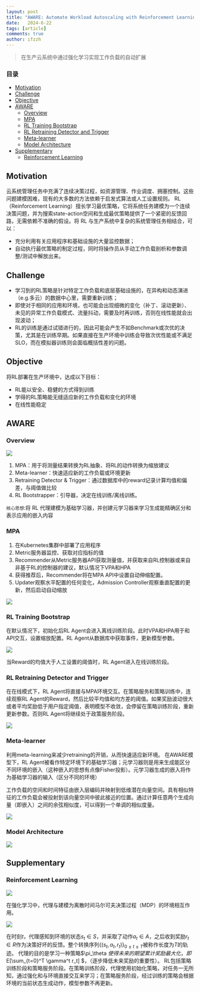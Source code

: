 ```yaml
---
layout: post
title: "AWARE: Automate Workload Autoscaling with Reinforcement Learning in Production Cloud Systems"
date:   2024-6-22
tags: [article]
comments: true
author: ifzzh
---
```


<link rel="stylesheet" type="text/css" href="../css/auto-title-number.css" />

> 在生产云系统中通过强化学习实现工作负载的自动扩展

<!-- ###### 说明： -->

<!-- more -->

### 目录

- [Motivation](#motivation)
- [Challenge](#challenge)
- [Objective](#objective)
- [AWARE](#aware)
  - [Overview](#overview)
  - [MPA](#mpa)
  - [RL Training Bootstrap](#rl-training-bootstrap)
  - [RL Retraining Detector and Trigger](#rl-retraining-detector-and-trigger)
  - [Meta-learner](#meta-learner)
  - [Model Architecture](#model-architecture)
- [Supplementary](#supplementary)
  - [Reinforcement Learning](#reinforcement-learning)


## Motivation

云系统管理任务中充满了连续决策过程，如资源管理、作业调度、拥塞控制。这些问题建模困难，现有的大多数的方法依赖于启发式算法或人工设置规则。
RL（Reinforcement Learning）擅长学习最优策略，它将系统任务建模为一个连续决策问题，并为搜索state-action空间和生成最优策略提供了一个紧密的反馈回路，无需依赖不准确的假设。将 RL 与生产系统中复杂的系统管理任务相结合，可以：
- 充分利用有关应用程序和基础设施的大量监控数据；
- 自动执行最优策略的制定过程，同时将操作员从手动工作负载剖析和参数调整/测试中解放出来。

## Challenge
- 学习到的RL策略是针对特定工作负载和底层基础设施的，在异构和动态演进（e.g.多云）的数据中心里，需要重新训练；
- 即使对于相同的应用和环境，也可能会出现细微的变化（补丁、滚动更新）、未见的异常工作负载模式、流量抖动，需要及时再训练，否则在线性能就会出现波动；
- RL的训练是通过试错进行的，因此可能会产生不如Benchmark或次优的决策，尤其是在训练早期。如果直接在生产环境中训练会导致次优性能或不满足SLO，而在模拟器训练则会面临概括性差的问题。

## Objective
将RL部署在生产环境中，达成以下目标：
- RL能以安全、稳健的方式得到训练
- 学得的RL策略能无缝适应新的工作负载和变化的环境
- 在线性能稳定

## AWARE

### Overview

<img src="../images/2024-06-22-AWARE/overview.png">

1. MPA：用于将测量结果转换为RL抽象、将RL的动作转换为缩放建议
2. Meta-learner：快速适应新的工作负载或环境更新
3. Retraining Detector & Trigger：通过数据库中的reward记录计算均值和偏差，与阈值做比较
4. RL Bootstrapper：引导器，决定在线训练/离线训练。

`核心思想`:将 RL 代理建模为基础学习器，并创建元学习器来学习生成能精确区分和表示应用的嵌入内容

### MPA 

1. 在Kubernetes集群中部署了应用程序
2. Metric服务器监控、获取对应指标的值
3. Recommender从Metric服务器API获取测量值，并获取来自RL控制器或来自非基于RL的控制器的建议，默认情况下VPA和HPA
4. 获得推荐后，Recommender将在MPA API中设置自动伸缩配置。
5. Updater观察水平配置的任何变化，Admission Controller观察垂直配置的更新，然后启动自动缩放

<img src="../images/2024-06-22-AWARE/MPA.png" >

### RL Training Bootstrap
在默认情况下，初始化后RL Agent会进入离线训练阶段。此时VPA和HPA用于和API交互，设置缩放配置。RL Agent从数据库中获取事件，更新模型参数。

<img src="../images/2024-06-22-AWARE/OfflineTrain.png">

当Reward的均值大于人工设置的阈值时，RL Agent进入在线训练阶段。

### RL Retraining Detector and Trigger

在在线模式下，RL Agent将直接与MPA环境交互。在策略服务和策略训练中，连续观察RL Agent的Reward，然后比较平均值和均方差的阈值。如果奖励波动很大或者平均奖励低于用户指定阈值，表明模型不收敛，会停留在策略训练阶段，重新更新参数。否则RL Agent将继续处于政策服务阶段。

<img src="../images/2024-06-22-AWARE/OnlineTrain.png">


### Meta-learner
利用meta-learning来减少retraining的开销，从而快速适应新环境。
在AWARE模型下，RL Agent被看作特定环境下的基础学习器；元学习器则是用来生成能区分不同环境的嵌入（这种嵌入的思想有点像Fisher投影）。元学习器生成的嵌入将作为基础学习器的输入（区分不同的环境）

工作负载的空间和时间特征由嵌入层编码并映射到低维潜在向量空间。具有相似特征的工作负载会被投射到该向量空间中彼此接近的位置。通过计算任意两个生成向量（即嵌入）之间的余弦相似度，可以得到一个单调的相似度量。

<img src="../images/2024-06-22-AWARE/embedding.png">


### Model Architecture

<img src="../images/2024-06-22-AWARE/Architecture.png">



## Supplementary

### Reinforcement Learning

<img src="../images/2024-06-22-AWARE/state-action.png">


在强化学习中，代理与建模为离散时间马尔可夫决策过程（MDP）的环境相互作用。

<img src="../images/2024-06-22-AWARE/RL.png" />

在时刻$t$，代理感知到环境的状态$s_t \in S$，并采取了动作$a_t \in A$，之后收到奖励$r_t \in R$作为决策好坏的反馈。整个转换序列$\{(s_t, a_t, r_t)\}_{0\le t\le T}$被称作长度为$T$的轨迹。
代理的目的是学习一种策略$\pi_\theta $使得未来的期望累计奖励最大化，即$E[\sum_{t=0}^T \gamma^t r_t] $，（逐步降低未来奖励的重要性）。
RL包括策略训练阶段和策略服务阶段。在策略训练阶段，代理使用初始化策略，对任务一无所知，通过强化和与环境直接交互来学习；在策略服务阶段，经过训练的策略会根据环境的当前状态生成动作，模型参数不再更新。